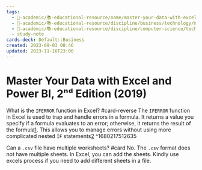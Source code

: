 ```yaml
---
tags:
  - 🔴-academic/📚-educational-resource/name/master-your-data-with-excel-and-power-bi-2nd-edition-2019
  - 🔴-academic/📚-educational-resource/discipline/business/technology/microsoft-excel
  - 🔴-academic/📚-educational-resource/discipline/computer-science/technology/microsoft-excel
  - study-note
cards-deck: Default::Business
created: 2023-09-03 08:46
updated: 2023-11-16T23:00
---
```


# Master Your Data with Excel and Power BI, 2ⁿᵈ Edition (2019)

What is the `IFERROR` function in Excel? #card-reverse 
The <span class="spoiler">`IFERROR`</span> function in Excel is used to trap and handle errors in a formula. It returns a value you specify if a formula evaluates to an error; otherwise, it returns the result of the formula[1](https://support.microsoft.com/en-us/office/iferror-function-c526fd07-caeb-47b8-8bb6-63f3e417f611). This allows you to manage errors without using more complicated nested `IF` statements[2](https://exceljet.net/functions/iferror-function)
^1680217512635

Can a `.csv` file have multiple worksheets? #card 
No. The `.csv` format does not have multiple sheets. In Excel, you can add the sheets. Kindly use excels process if you need to add different sheets in a file.




